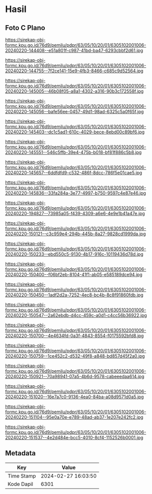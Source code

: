 # Hasil

## Foto C Plano

https://sirekap-obj-formc.kpu.go.id/76d9/pemilu/pdpr/63/05/10/20/01/6305102001006-20240220-144408--e51a801f-c987-41bd-ba47-6293cbbf2d61.jpg

https://sirekap-obj-formc.kpu.go.id/76d9/pemilu/pdpr/63/05/10/20/01/6305102001006-20240220-144755--7f2ce141-15e9-4fb3-8466-c685c9d52564.jpg

https://sirekap-obj-formc.kpu.go.id/76d9/pemilu/pdpr/63/05/10/20/01/6305102001006-20240220-145005--46b08f05-a8a1-4302-a316-90b3c172558f.jpg

https://sirekap-obj-formc.kpu.go.id/76d9/pemilu/pdpr/63/05/10/20/01/6305102001006-20240220-145056--bafe56ee-0457-49d1-98ad-6325c5a0f65f.jpg

https://sirekap-obj-formc.kpu.go.id/76d9/pemilu/pdpr/63/05/10/20/01/6305102001006-20240220-145403--dc1c5ad1-610c-4029-bece-8ebd00c89bf6.jpg

https://sirekap-obj-formc.kpu.go.id/76d9/pemilu/pdpr/63/05/10/20/01/6305102001006-20240220-145551--546c5ffb-39e4-475b-b018-bf81f886c5b8.jpg

https://sirekap-obj-formc.kpu.go.id/76d9/pemilu/pdpr/63/05/10/20/01/6305102001006-20240220-145657--6ddfdfd9-c532-486f-8dcc-786f5e01cae5.jpg

https://sirekap-obj-formc.kpu.go.id/76d9/pemilu/pdpr/63/05/10/20/01/6305102001006-20240220-145836--33fa284a-3e77-4997-b750-9597c4e87e46.jpg

https://sirekap-obj-formc.kpu.go.id/76d9/pemilu/pdpr/63/05/10/20/01/6305102001006-20240220-194827--73985a05-f439-4309-a6e6-4e9e1b41a47e.jpg

https://sirekap-obj-formc.kpu.go.id/76d9/pemilu/pdpr/63/05/10/20/01/6305102001006-20240220-150121--c3c959e4-294b-445b-8a27-9828cd1999da.jpg

https://sirekap-obj-formc.kpu.go.id/76d9/pemilu/pdpr/63/05/10/20/01/6305102001006-20240220-150233--ebd550c5-9130-4b17-916c-10119436d78d.jpg

https://sirekap-obj-formc.kpu.go.id/76d9/pemilu/pdpr/63/05/10/20/01/6305102001006-20240220-150400--f06bf2eb-8104-41f1-ab05-e585189dce94.jpg

https://sirekap-obj-formc.kpu.go.id/76d9/pemilu/pdpr/63/05/10/20/01/6305102001006-20240220-150450--1adf2d2a-7252-4ec8-bc4b-8c8f91860fdb.jpg

https://sirekap-obj-formc.kpu.go.id/76d9/pemilu/pdpr/63/05/10/20/01/6305102001006-20240220-150547--2a62ebdb-d4cc-459c-a0d1-c4cc56b36922.jpg

https://sirekap-obj-formc.kpu.go.id/76d9/pemilu/pdpr/63/05/10/20/01/6305102001006-20240220-150700--4e4634fd-0a3f-4843-8554-f0175592bfd8.jpg

https://sirekap-obj-formc.kpu.go.id/76d9/pemilu/pdpr/63/05/10/20/01/6305102001006-20240220-150759--1ce452c2-d532-49f8-a848-bd857d45f2a0.jpg

https://sirekap-obj-formc.kpu.go.id/76d9/pemilu/pdpr/63/05/10/20/01/6305102001006-20240220-150921--70a98941-07a5-4b6d-9578-cabeeedaa614.jpg

https://sirekap-obj-formc.kpu.go.id/76d9/pemilu/pdpr/63/05/10/20/01/6305102001006-20240220-151020--16e7a7c0-9136-4ea0-84ba-a08d9571d0a5.jpg

https://sirekap-obj-formc.kpu.go.id/76d9/pemilu/pdpr/63/05/10/20/01/6305102001006-20240220-151104--95e0a70e-e789-48ad-ab37-1e207e242fc2.jpg

https://sirekap-obj-formc.kpu.go.id/76d9/pemilu/pdpr/63/05/10/20/01/6305102001006-20240220-151537--4e2d484e-bcc5-4010-8cf4-1152526b0001.jpg


## Metadata

| Key        | Value               |
| ---------- | ------------------- |
| Time Stamp | 2024-02-27 16:03:50 |
| Kode Dapil | 6301                |



